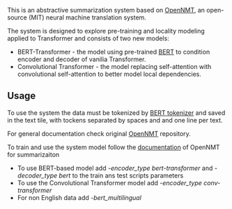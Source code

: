 This is an abstractive summarization system based on [OpenNMT](https://github.com/OpenNMT/OpenNMT-py), an open-source (MIT) neural machine translation system. 

The system is designed to explore pre-training and locality modeling applied to Transformer and consists of two new models:
* BERT-Transformer - the model using pre-trained [BERT](https://github.com/huggingface/transformers) to condition encoder and decoder of vanilia Transformer.
* Convolutional Transformer - the model replacing self-attention with convolutional self-attention to better model local dependencies.


## Usage
To use the system the data must be tokenized by [BERT tokenizer](https://github.com/huggingface/transformers) and saved in the text tile, with tockens separated by spaces and and one line per text.

For general documentation check original [OpenNMT](https://github.com/OpenNMT/OpenNMT-py) repository.

To train and use the system model follow the [documentation](https://opennmt.net/OpenNMT-py/Summarization.html) of OpenNMT for summarizaiton  
* To use BERT-based model add *-encoder_type bert-transformer* and *-decoder_type bert* to the train ans test scripts parameters
* To use the Convolutional Transformer model add *-encoder_type conv-transformer*
* For non English data add *-bert_multilingual*
